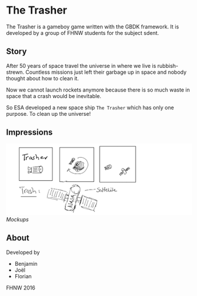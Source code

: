 # The Trasher
The Trasher is a gameboy game written with the GBDK framework. It is developed by a group of FHNW students for the subject sdent.

## Story
After 50 years of space travel the universe in where we live is rubbish-strewn.
Countless missions just left their garbage up in space and nobody thought about how to clean it.

Now we cannot launch rockets anymore because there is so much waste in space that a crash would be inevitable.

So ESA developed a new space ship `The Trasher` which has only one purpose. To clean up the universe!
 
## Impressions
![Mockups](img/impression.png)
*Mockups*

## About
Developed by

* Benjamin
* Joël
* Florian

FHNW 2016